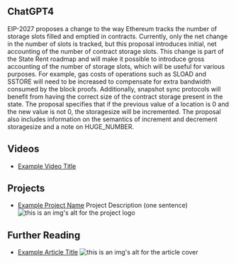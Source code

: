 ## ChatGPT4

EIP-2027 proposes a change to the way Ethereum tracks the number of storage slots filled and emptied in contracts. Currently, only the net change in the number of slots is tracked, but this proposal introduces initial, net accounting of the number of contract storage slots. This change is part of the State Rent roadmap and will make it possible to introduce gross accounting of the number of storage slots, which will be useful for various purposes. For example, gas costs of operations such as SLOAD and SSTORE will need to be increased to compensate for extra bandwidth consumed by the block proofs. Additionally, snapshot sync protocols will benefit from having the correct size of the contract storage present in the state. The proposal specifies that if the previous value of a location is 0 and the new value is not 0, the storagesize will be incremented. The proposal also includes information on the semantics of increment and decrement storagesize and a note on HUGE_NUMBER.

## Videos

- [Example Video Title](https://www.youtube.com/watch?v=TDGq4aeevgY)

## Projects

- [Example Project Name](https://xxxx.xxx/xxxxx) Project Description (one sentence) ![this is an img's alt for the project logo](https://xxxx.xxx/project-logo.xxx)

## Further Reading

- [Example Article Title](https://xxxx.xxx/xxxxx) ![this is an img's alt for the article cover](https://xxxx.xxx/article-cover.xxx)
